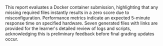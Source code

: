 This report evaluates a Docker container submission, highlighting that any missing required files instantly results in a zero score due to misconfiguration. Performance metrics indicate an expected 5-minute response time on specified hardware. Seven generated files with links are provided for the learner's detailed review of logs and scripts, acknowledging this is preliminary feedback before final grading updates occur.